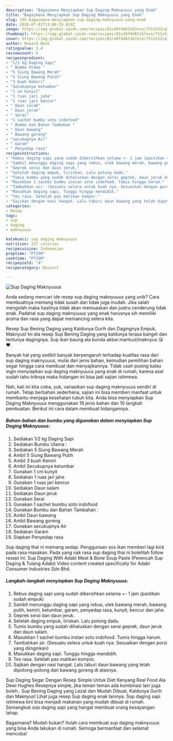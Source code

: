 ```yaml
---
description: "Bagaimana Menyiapkan Sup Daging Maknyuuus yang Enak"
title: "Bagaimana Menyiapkan Sup Daging Maknyuuus yang Enak"
slug: 195-bagaimana-menyiapkan-sup-daging-maknyuuus-yang-enak
date: 2020-07-01T13:00:29.018Z
image: https://img-global.cpcdn.com/recipes/81c49f4d65167ece/751x532cq70/sup-daging-maknyuuus-foto-resep-utama.jpg
thumbnail: https://img-global.cpcdn.com/recipes/81c49f4d65167ece/751x532cq70/sup-daging-maknyuuus-foto-resep-utama.jpg
cover: https://img-global.cpcdn.com/recipes/81c49f4d65167ece/751x532cq70/sup-daging-maknyuuus-foto-resep-utama.jpg
author: Howard Beck
ratingvalue: 3.4
reviewcount: 6
recipeingredient:
- "1/2 kg Daging Sapi"
- " Bumbu Utama "
- "5 Siung Bawang Merah"
- "5 Siung Bawang Putih"
- "3 buah Kemiri"
- "Secukupnya ketumbar"
- "1 cm kunyit"
- "1 ruas jari jahe"
- "1 ruas jari kencur"
- " Daun salam"
- " Daun jeruk"
- " Serai"
- "1 sachet bumbu soto indofood"
- " Bumbu dan Bahan Tambahan "
- " Daun bawang"
- " Bawang goreng"
- "secukupnya Air"
- " Garam"
- " Penyedap rasa"
recipeinstructions:
- "Rebus daging sapi yang sudah dibersihkan selama +- 1 jam (pastikan sudah empuk)"
- "Sambil menunggu daging sapi yang rebus, ulek bawang merah, bawang putih, kemiri, ketumbar, garam, penyedap rasa, kunyit, kencur dan jahe."
- "Geprek serai dan daun jeruk."
- "Setelah daging empuk, tiriskan. Lalu potong dadu."
- "Tumis bumbu yang sudah dihaluskan dengan serai geprek, daun jeruk dan daun salam."
- "Masukkan 1 sachet bumbu instan soto indofood. Tumis hingga harum."
- "Tambahkan air. (Sesuatu selera untuk kuah nya. Sesuaikan dengan porsi yang diinginkan)"
- "Masukkan daging sapi. Tunggu hingga mendidih."
- "Tes rasa. Setelah pas matikan kompor."
- "Sajikan dengan nasi hangat. Lalu taburi daun bawang yang telah dipotong-potong dan bawang goreng di atasnya."
categories:
- Resep
tags:
- sup
- daging
- maknyuuus

katakunci: sup daging maknyuuus 
nutrition: 217 calories
recipecuisine: Indonesian
preptime: "PT35M"
cooktime: "PT35M"
recipeyield: "4"
recipecategory: Dessert

---
```



![Sup Daging Maknyuuus](https://img-global.cpcdn.com/recipes/81c49f4d65167ece/751x532cq70/sup-daging-maknyuuus-foto-resep-utama.jpg)

Anda sedang mencari ide resep sup daging maknyuuus yang unik? Cara membuatnya memang tidak susah dan tidak juga mudah. Jika salah mengolah maka hasilnya tidak akan memuaskan dan justru cenderung tidak enak. Padahal sup daging maknyuuus yang enak harusnya sih memiliki aroma dan rasa yang dapat memancing selera kita.

Resep Sup Bening Daging yang Kaldunya Gurih dan Dagingnya Empuk, Maknyus! Ini dia resep Sup Bening Daging yang kaldunya terasa banget dan tentunya dagingnya. Sup ikan baung ala bunda akbar.mantuul/maknyus 😘 ❤.

Banyak hal yang sedikit banyak berpengaruh terhadap kualitas rasa dari sup daging maknyuuus, mulai dari jenis bahan, kemudian pemilihan bahan segar hingga cara membuat dan menyajikannya. Tidak usah pusing kalau ingin menyiapkan sup daging maknyuuus yang enak di rumah, karena asal sudah tahu triknya maka hidangan ini bisa jadi sajian istimewa.


Nah, kali ini kita coba, yuk, variasikan sup daging maknyuuus sendiri di rumah. Tetap berbahan sederhana, sajian ini bisa memberi manfaat untuk membantu menjaga kesehatan tubuh kita. Anda bisa menyiapkan Sup Daging Maknyuuus menggunakan 19 jenis bahan dan 10 langkah pembuatan. Berikut ini cara dalam membuat hidangannya.

<!--inarticleads1-->

##### Bahan-bahan dan bumbu yang digunakan dalam menyiapkan Sup Daging Maknyuuus:

1. Sediakan 1/2 kg Daging Sapi
1. Sediakan  Bumbu Utama :
1. Sediakan 5 Siung Bawang Merah
1. Ambil 5 Siung Bawang Putih
1. Ambil 3 buah Kemiri
1. Ambil Secukupnya ketumbar
1. Gunakan 1 cm kunyit
1. Sediakan 1 ruas jari jahe
1. Gunakan 1 ruas jari kencur
1. Sediakan  Daun salam
1. Sediakan  Daun jeruk
1. Gunakan  Serai
1. Gunakan 1 sachet bumbu soto indofood
1. Gunakan  Bumbu dan Bahan Tambahan :
1. Ambil  Daun bawang
1. Ambil  Bawang goreng
1. Gunakan secukupnya Air
1. Sediakan  Garam
1. Siapkan  Penyedap rasa


Sup daging thai ni memang sedap. Penggunaan sos ikan memberi lagi kick pada rasa masakan. Pada yang nak rasa sup daging thai ni bolehlah follow resepi ini. Sup Daging With Adabi Meat &amp; Bone Soup Paste (Perencah Sup Daging &amp; Tulang Adabi) Video content created specifically for Adabi Consumer Industries Sdn Bhd. 

<!--inarticleads2-->

##### Langkah-langkah menyiapkan Sup Daging Maknyuuus:

1. Rebus daging sapi yang sudah dibersihkan selama +- 1 jam (pastikan sudah empuk)
1. Sambil menunggu daging sapi yang rebus, ulek bawang merah, bawang putih, kemiri, ketumbar, garam, penyedap rasa, kunyit, kencur dan jahe.
1. Geprek serai dan daun jeruk.
1. Setelah daging empuk, tiriskan. Lalu potong dadu.
1. Tumis bumbu yang sudah dihaluskan dengan serai geprek, daun jeruk dan daun salam.
1. Masukkan 1 sachet bumbu instan soto indofood. Tumis hingga harum.
1. Tambahkan air. (Sesuatu selera untuk kuah nya. Sesuaikan dengan porsi yang diinginkan)
1. Masukkan daging sapi. Tunggu hingga mendidih.
1. Tes rasa. Setelah pas matikan kompor.
1. Sajikan dengan nasi hangat. Lalu taburi daun bawang yang telah dipotong-potong dan bawang goreng di atasnya.


Sup Daging Segar Dengan Resep Simple Untuk Diet Kenyang Real Food Ala Dewi Hughes Resepnya simple, jika teman teman ada kombinasi lain juga boleh.. Sup Bening Daging yang Lezat dan Mudah Dibuat, Kaldunya Gurih dan Maknyus! Lihat juga resep Sup daging enak lainnya. Sop daging sapi istimewa kini bisa menjadi makanan yang mudah dibuat di rumah. Semangkuk sop daging sapi yang hangat membuat orang kesayangan lahap. 

Bagaimana? Mudah bukan? Itulah cara membuat sup daging maknyuuus yang bisa Anda lakukan di rumah. Semoga bermanfaat dan selamat mencoba!
